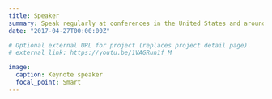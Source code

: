 ```yaml
---
title: Speaker
summary: Speak regularly at conferences in the United States and around the world about data analysis and machine learning practice.
date: "2017-04-27T00:00:00Z"

# Optional external URL for project (replaces project detail page).
# external_link: https://youtu.be/1VAGRun1f_M

image:
  caption: Keynote speaker
  focal_point: Smart
---
```

